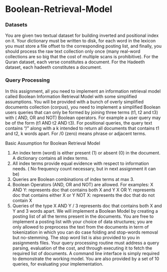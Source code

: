 # Boolean-Retrieval-Model

### Datasets
You are given two textual dataset for building inverted and positional index on it.
Your dictionary must be written to disk, for each word in the lexicon you must store
a file offset to the corresponding posting list, and finally, you should process the raw
text collection only once (many real-word collections are so big that the cost of
multiple scans is prohibitive).
For the Quran dataset, each verse constitutes a document.
For the Hadeeth dataset, each hadeeth constitutes a document.

### Query Processing
In this assignment, all you need to implement an information retrieval model called
Boolean Information Retrieval Model with some simplified assumptions. You will
be provided with a bunch of overly simplified documents collection (corpus), you
need to implement a simplified Boolean users queries that can only be formed by
joining three terms (t1, t2 and t3) with ( AND, OR and NOT) Boolean operators. For
example a user query may be of the form (t1 AND t2 AND t3). For positional
queries, the query text contains “/” along with a k intended to return all documents
that contains t1 and t2, k words apart. For /0 (zero) means phrase or adjacent terms.

Basic Assumption for Boolean Retrieval Model
1. An index term (word) is either present (1) or absent (0) in the document. A
dictionary contains all index terms.
2. All index terms provide equal evidence with respect to information needs. (
No frequency count necessary, but in next assignment it can be)
3. Queries are Boolean combinations of index terms at max 3.
4. Boolean Operators (AND, OR and NOT) are allowed. For examples:
X AND Y: represents doc that contains both X and Y
X OR Y: represents doc that contains either X or Y
NOT X: represents the doc that do not contain X
5. Queries of the type X AND Y / 3 represents doc that contains both X and Y
and 3 words apart.
We will implement a Boolean Model by creating
a posting list of all the terms present in the documents. You are free to implement a
posting list with your choice of data structures; you are only allowed to preprocess
the text from the documents in term of tokenization in which you can do case folding
and stop-words removal but no-stemming. The stop word list is also provided to you
in assignments files. Your query processing routine must address a query parsing,
evaluation of the cost, and through executing it to fetch the required list of
documents. A command line interface is simply required to demonstrate the working
model. You are also provided by a set of 10 queries, for evaluating your
implementation.
